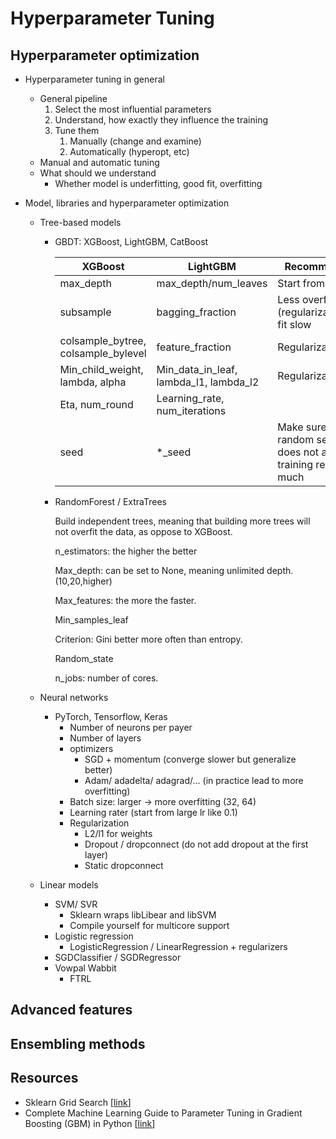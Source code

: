# Hyperparameter Tuning

## Hyperparameter optimization

* Hyperparameter tuning in general

  * General pipeline
    1. Select the most influential parameters
    2. Understand, how exactly they influence the training
    3. Tune them
       1. Manually (change and examine)
       2. Automatically (hyperopt, etc)
  * Manual and automatic tuning
  * What should we understand
    * Whether model is underfitting, good fit, overfitting

* Model, libraries and hyperparameter optimization

  * Tree-based models

    * GBDT: XGBoost, LightGBM, CatBoost

      | XGBoost                             | LightGBM                               | Recommend                                                  |
      | ----------------------------------- | -------------------------------------- | ---------------------------------------------------------- |
      | max_depth                           | max_depth/num_leaves                   | Start from 7                                               |
      | subsample                           | bagging_fraction                       | Less overfitting (regularization), fit slow                |
      | colsample_bytree, colsample_bylevel | feature_fraction                       | Regularizatioin                                            |
      | Min_child_weight, lambda, alpha     | Min_data_in_leaf, lambda_l1, lambda_l2 | Regularization                                             |
      | Eta, num_round                      | Learning_rate, num_iterations          |                                                            |
      | seed                                | *_seed                                 | Make sure random seed does not affect training result much |

    * RandomForest / ExtraTrees

      Build independent trees, meaning that building more trees will not overfit the data, as oppose to XGBoost.

      n_estimators: the higher the better

      Max_depth: can be set to None, meaning unlimited depth. (10,20,higher)

      Max_features: the more the faster. 

      Min_samples_leaf

      Criterion: Gini better more often than entropy.

      Random_state

      n_jobs: number of cores.

  * Neural networks
    * PyTorch, Tensorflow, Keras
      * Number of neurons per payer
      * Number of layers
      * optimizers
        * SGD + momentum (converge slower but generalize better)
        * Adam/ adadelta/ adagrad/... (in practice lead to more overfitting)
      * Batch size: larger -> more overfitting (32, 64)
      * Learning rater (start from large lr like 0.1) 
      * Regularization 
        * L2/l1 for weights
        * Dropout / dropconnect (do not add dropout at the first layer)
        * Static dropconnect

  * Linear models
    * SVM/ SVR
      * Sklearn wraps libLibear and libSVM
      * Compile yourself for multicore support
    * Logistic regression
      * LogisticRegression / LinearRegression + regularizers
    * SGDClassifier / SGDRegressor
    * Vowpal Wabbit
      * FTRL



## Advanced features

## Ensembling methods

## Resources

* Sklearn Grid Search [[link](https://scikit-learn.org/stable/modules/grid_search.html)]
* Complete Machine Learning Guide to Parameter Tuning in Gradient Boosting (GBM) in Python [[link](https://www.analyticsvidhya.com/blog/2016/02/complete-guide-parameter-tuning-gradient-boosting-gbm-python/)]